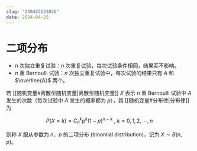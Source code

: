 ```yaml
---
slug: "240425133026"
date: 2024-04-25
---
```


# 二项分布

- $n$ 次独立重复试验：$n$ 次重复试验，每次试验条件相同，结果互不影响。
- $n$ 重 Bernoulli 试验：$n$ 次独立重复试验中，每次试验的结果只有 $A$ 和 $\overline{A}$ 两个。

若 [[随机变量#离散型随机变量|离散型随机变量]] $X$ 表示 $n$ 重 Bernoulli 试验中 $A$ 发生的次数（每次试验中 $A$ 发生的概率都为 $p$），其 [[随机变量#分布律|分布律]] 为

$$
P \left(X=k \right) = C_{n}^{k} p^k \left(1-p \right)^{n-k} \ , \ k=0,1,2, \cdots, n
$$

则称 $X$ 服从参数为 $n$、$p$ 的二项分布 (binomial distribution)，记为 $X \sim B \left(n, p \right)$。
